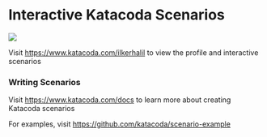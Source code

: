 # Interactive Katacoda Scenarios

[![](http://shields.katacoda.com/katacoda/ilkerhalil/count.svg)](https://www.katacoda.com/ilkerhalil "Get your profile on Katacoda.com")

Visit https://www.katacoda.com/ilkerhalil to view the profile and interactive scenarios

### Writing Scenarios
Visit https://www.katacoda.com/docs to learn more about creating Katacoda scenarios

For examples, visit https://github.com/katacoda/scenario-example
